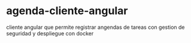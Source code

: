 # agenda-cliente-angular
cliente angular que permite registrar angendas de tareas con gestion de seguridad y despliegue con docker
